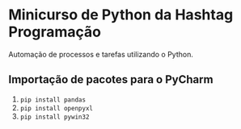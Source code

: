 # Minicurso de Python da Hashtag Programação

 Automação de processos e tarefas utilizando o Python.

 ## Importação de pacotes para o PyCharm 
  1. `pip install pandas`
  2. `pip install openpyxl`
  3. `pip install pywin32`
